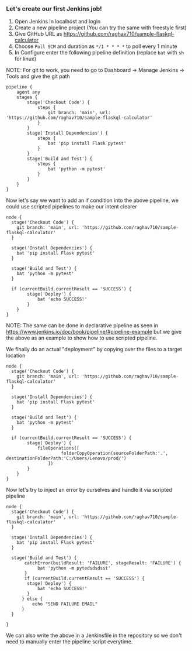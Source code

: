 ### Let's create our first Jenkins job!

1. Open Jenkins in localhost and login
2. Create a new pipeline project (You can try the same with freestyle first)
3. Give GitHub URL as https://github.com/raghav710/sample-flaskql-calculator
4. Choose `Poll SCM` and duration as `*/1 * * * *` to poll every 1 minute
5. In Configure enter the following pipeline definition (replace `bat` with `sh` for linux)

NOTE: For git to work, you need to go to Dashboard -> Manage Jenkins -> Tools and give the git path

```
pipeline {
    agent any
    stages {
        stage('Checkout Code') {
            steps {
                git branch: 'main', url: 'https://github.com/raghav710/sample-flaskql-calculator'
            }
        }
        stage('Install Dependencies') {
            steps {
                bat 'pip install Flask pytest'
            }
        }
        stage('Build and Test') {
            steps {
                bat 'python -m pytest'
            }
        }
    }
}
```

Now let's say we want to add an if condition into the above pipeline, we could use scripted pipelines to make our intent clearer

```
node {
  stage('Checkout Code') {
    git branch: 'main', url: 'https://github.com/raghav710/sample-flaskql-calculator'
  }

  stage('Install Dependencies') {
    bat 'pip install Flask pytest'
  }

  stage('Build and Test') {
    bat 'python -m pytest'
  }

  if (currentBuild.currentResult == 'SUCCESS') {
        stage('Deploy') {
            bat 'echo SUCCESS!' 
        }
    }
}
```

NOTE: The same can be done in declarative pipeline as seen in https://www.jenkins.io/doc/book/pipeline/#pipeline-example but we give the above as an example to show how to use scripted pipeline.

We finally do an actual "deployment" by copying over the files to a target location

```
node {
  stage('Checkout Code') {
    git branch: 'main', url: 'https://github.com/raghav710/sample-flaskql-calculator'
  }

  stage('Install Dependencies') {
    bat 'pip install Flask pytest'
  }

  stage('Build and Test') {
    bat 'python -m pytest'
  }

  if (currentBuild.currentResult == 'SUCCESS') {
        stage('Deploy') {
            fileOperations([
                     folderCopyOperation(sourceFolderPath:'.', destinationFolderPath:'C:/Users/Lenovo/prod/')
                ])
        }
    }
}
```

Now let's try to inject an error by ourselves and handle it via scripted pipeline

```
node {
  stage('Checkout Code') {
    git branch: 'main', url: 'https://github.com/raghav710/sample-flaskql-calculator'
  }

  stage('Install Dependencies') {
    bat 'pip install Flask pytest'
  }

  stage('Build and Test') {
       catchError(buildResult: 'FAILURE', stageResult: 'FAILURE') {
            bat 'python -m pytedsdsdsst'
       }
       if (currentBuild.currentResult == 'SUCCESS') {
        stage('Deploy') {
            bat 'echo SUCCESS!' 
        }
      } else {
          echo "SEND FAILURE EMAIL"
      }
  }
  
}
```

We can also write the above in a Jenkinsfile in the repository so we don't need to manually enter the pipeline script everytime.